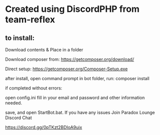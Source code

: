 Created using DiscordPHP from team-reflex
======




to install:
------




Download contents & Place in a folder




Download composer from: https://getcomposer.org/download/




Direct setup: https://getcomposer.org/Composer-Setup.exe




after install, open command prompt in bot folder, run: composer install




if completed without errors:




open config.ini fill in your email and password and other information needed.




save, and open StartBot.bat. If you have any issues Join Paradox Lounge Discord Chat




https://discord.gg/0pTKzt2BDIoA9uix
